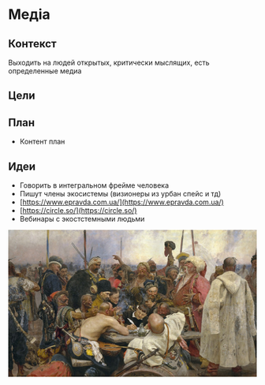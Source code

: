 # Медіа

## Контекст

Выходить на людей открытых, критически мыслящих, есть определенные медиа

## Цели



## План

* Контент план

## Идеи

* Говорить в интегральном фрейме человека 
* Пишут члены экосистемы \(визионеры из урбан спейс и тд\)
* [https://www.epravda.com.ua/](https://www.epravda.com.ua/)
* [https://circle.so/](https://circle.so/)
* Вебинары с экостстемными людьми

![](../.gitbook/assets/image%20%28149%29.png)


